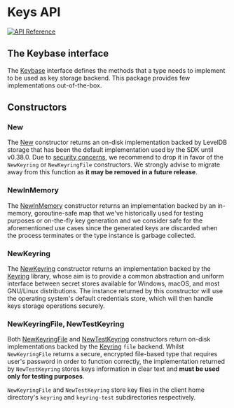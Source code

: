 # Keys API

[![API Reference](https://godoc.org/web3space/ethermint/components/cosmos-sdk/crypto/keys?status.svg)](https://godoc.org/web3space/ethermint/components/cosmos-sdk/crypto/keys)


## The Keybase interface

The [Keybase](https://godoc.org/web3space/ethermint/components/cosmos-sdk/crypto/keys#Keybase) interface defines
the methods that a type needs to implement to be used as key storage backend. This package provides
few implementations out-of-the-box.

## Constructors

### New

The [New](https://godoc.org/web3space/ethermint/components/cosmos-sdk/crypto/keys#New) constructor returns
an on-disk implementation backed by LevelDB storage that has been the default implementation used by the SDK until v0.38.0.
Due to [security concerns](https://web3space/ethermint/components/cosmos-sdk/blob/master/docs/architecture/adr-006-secret-store-replacement.md), we recommend to drop
it in favor of the `NewKeyring` or `NewKeyringFile` constructors. We strongly advise to migrate away from this function as **it may be removed in a future
release**.

### NewInMemory

The [NewInMemory](https://godoc.org/web3space/ethermint/components/cosmos-sdk/crypto/keys#NewInMemory) constructor returns
an implementation backed by an in-memory, goroutine-safe map that we've historically used for testing purposes or on-the-fly
key generation and we consider safe for the aforementioned use cases since the generated keys are discarded when the process
terminates or the type instance is garbage collected.

### NewKeyring

The [NewKeyring](https://godoc.org/web3space/ethermint/components/cosmos-sdk/crypto/keys#NewKeyring) constructor returns
an implementation backed by the [Keyring](https://github.com/99designs/keyring) library, whose aim is to provide a common
abstraction and uniform interface between secret stores available for Windows, macOS, and most GNU/Linux distributions.
The instance returned by this constructor will use the operating system's default credentials store, which will then handle
keys storage operations securely. 

### NewKeyringFile, NewTestKeyring

Both [NewKeyringFile](https://godoc.org/web3space/ethermint/components/cosmos-sdk/crypto/keys#NewKeyringFile) and
[NewTestKeyring](https://godoc.org/web3space/ethermint/components/cosmos-sdk/crypto/keys#NewTestKeyring) constructors return
on-disk implementations backed by the [Keyring](https://github.com/99designs/keyring) `file` backend.
Whilst `NewKeyringFile` returns a secure, encrypted file-based type that requires user's password in order to
function correctly, the implementation returned by `NewTestKeyring` stores keys information in clear text and **must be used
only for testing purposes**.

`NewKeyringFile` and `NewTestKeyring` store key files in the client home directory's `keyring`
and `keyring-test` subdirectories respectively.
